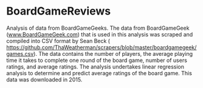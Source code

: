 # BoardGameReviews
Analysis of data from BoardGameGeeks.  The data from BoardGameGeek (www.BoardGameGeek.com) that is used in this analysis was scraped and compiled into CSV format by Sean Beck ( https://github.com/ThaWeatherman/scrapers/blob/master/boardgamegeek/games.csv).  The data contains the number of players, the average playing time it takes to complete one round of the board game, number of users ratings, and average ratings.  The analysis undertakes linear regression analysis to determine and predict average ratings of the board game.  This data was downloaded in 2015.
